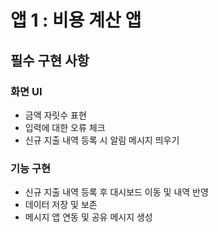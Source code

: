 # 앱 1 : 비용 계산 앱

## 필수 구현 사항

### 화면 UI

- 금액 자릿수 표현
- 입력에 대한 오류 체크
- 신규 지출 내역 등록 시 알림 메시지 띄우기

### 기능 구현
- 신규 지출 내역 등록 후 대시보드 이동 및 내역 반영
- 데이터 저장 및 보존
- 메시지 앱 연동 및 공유 메시지 생성


